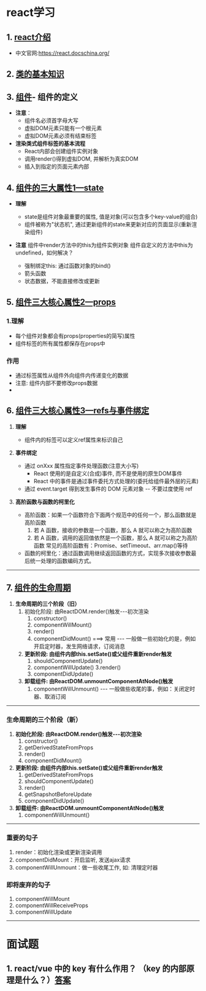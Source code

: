 # react学习
## 1. [react介绍](/资料/2_介绍.md)
   - 中文官网:https://react.docschina.org/
## 2. [类的基本知识](/资料/3_类的基本知识.md)
## 3. [组件](/资料/4_组件.md)- 组件的定义
 - **注意**：
    - 组件名必须首字母大写
    - 虚拟DOM元素只能有一个根元素
    - 虚拟DOM元素必须有结束标签
 - **渲染类式组件标签的基本流程**
    - React内部会创建组件实例对象
    - 调用render()得到虚拟DOM, 并解析为真实DOM
    - 插入到指定的页面元素内部 
## 4. [组件的三大属性1—state](/资料/5_组件的三大属性1—state.md)
- **理解**
  - state是组件对象最重要的属性, 值是对象(可以包含多个key-value的组合)
  - 组件被称为"状态机", 通过更新组件的state来更新对应的页面显示(重新渲染组件)

- **注意**   组件中render方法中的this为组件实例对象
组件自定义的方法中this为undefined，如何解决？
   - 强制绑定this: 通过函数对象的bind()
   - 箭头函数
   - 状态数据，不能直接修改或更新
## 5. [组件三大核心属性2—props](/资料/6_组件三大核心属性2—props.md)
### 1.理解
- 每个组件对象都会有props(properties的简写)属性
- 组件标签的所有属性都保存在props中

### 作用
- 通过标签属性从组件外向组件内传递变化的数据
- 注意: 组件内部不要修改props数据
- 
## 6. [组件三大核心属性3—refs与事件绑定](/资料/7_组件三大核心属性3—refs与事件绑定.md)
   1. **理解**
      - 组件内的标签可以定义ref属性来标识自己
   2. **事件绑定**
      - 通过 onXxx 属性指定事件处理函数(注意大小写)
          - React 使用的是自定义(合成)事件, 而不是使用的原生DOM事件
          - React 中的事件是通过事件委托方式处理的(委托给组件最外层的元素)
      - 通过 event.target 得到发生事件的 DOM 元素对象 -- 不要过度使用 ref

   3. **高阶函数与函数的柯里化**
      - 高阶函数：如果一个函数符合下面两个规范中的任何一个，那么函数就是高阶函数
           1. 若 A 函数，接收的参数是一个函数，那么 A 就可以称之为高阶函数
           2. 若 A 函数，调用的返回值依然是一个函数，那么 A 就可以称之为高阶函数
                  常见的高阶函数有：Promise、setTimeout、arr.map()等待
      - 函数的柯里化：通过函数调用继续返回函数的方式，实现多次接收参数最后统一处理的函数编码方式。
---
## 7. [组件的生命周期](/资料/8_组件的生命周期.md)
   1. **生命周期的三个阶段（旧）**
      1. 初始化阶段: 由ReactDOM.render()触发---初次渲染
          1. constructor()
          2. componentWillMount()
          3. render()
          4. componentDidMount() ===> 常用
           --- 一般做一些初始化的是，例如开启定时器，发生网络请求，订阅消息
      2. **更新阶段: 由组件内部this.setSate()或父组件重新render触发**
          1. shouldComponentUpdate()
          2. componentWillUpdate()
          3.render()
          4. componentDidUpdate()
      3. **卸载组件: 由ReactDOM.unmountComponentAtNode()触发**
          1. componentWillUnmount() --- 
            一般做些收尾的事，例如：关闭定时器、取消订阅
---
### 生命周期的三个阶段（新）
   1. **初始化阶段: 由ReactDOM.render()触发---初次渲染**
       1. constructor()
       2. getDerivedStateFromProps 
       3. render()
       4. componentDidMount()
   2. **更新阶段: 由组件内部this.setSate()或父组件重新render触发**
       1. getDerivedStateFromProps
       2. shouldComponentUpdate()
       3. render()
       4. getSnapshotBeforeUpdate
       5. componentDidUpdate()
   3. **卸载组件: 由ReactDOM.unmountComponentAtNode()触发**
       1. componentWillUnmount()
---
### 重要的勾子
1. render：初始化渲染或更新渲染调用
2. componentDidMount：开启监听, 发送ajax请求
3. componentWillUnmount：做一些收尾工作, 如: 清理定时器
### 即将废弃的勾子
1. componentWillMount
2. componentWillReceiveProps
3. componentWillUpdate

---

# 面试题
## 1. react/vue 中的 key 有什么作用？ （key 的内部原理是什么？）[答案](/资料/1_经典面试题.md)